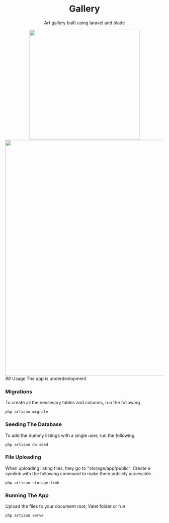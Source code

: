 #
<div>
    <h1 align="center"> Gallery</h1>
</div>

<p align="center">Art gallery built using laravel and blade</p>

<div align="center">
    <a href="https://laravel.com/"><img src="https://i.ibb.co/X543zL7/images-removebg-preview.png" width="350"></a>
</div>

<div>
</div>



<div align="center">
    <a href="https://laravel.com/"><img src="https://github.com/abdimk/Gallery/blob/main/.gitlocal/Screenshot%20from%202024-06-29%2016-13-34.png" width="750"></a>
</div>
## Usage
The app is underdevlopment

### Migrations
To create all the nessesary tables and columns, run the following
```
php artisan migrate
```

### Seeding The Database
To add the dummy listings with a single user, run the following
```
php artisan db:seed
```

### File Uploading
When uploading listing files, they go to "storage/app/public". Create a symlink with the following command to make them publicly accessible.
```
php artisan storage:link
```

### Running The App
Upload the files to your document root, Valet folder or run 
```
php artisan serve
```
